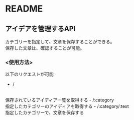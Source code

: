 # README

## アイデアを管理するAPI
カテゴリーを指定して、文章を保存することができる。<br>
保存した文章は、確認することが可能。

### <使用方法>

以下のリクエストが可能

- /
<br>
保存されているアイディア一覧を取得する
- /:category
<br>
指定したカテゴリーのアイディアを取得する
- /:category/:text
<br>
指定したカテゴリーで、文章を保存する

